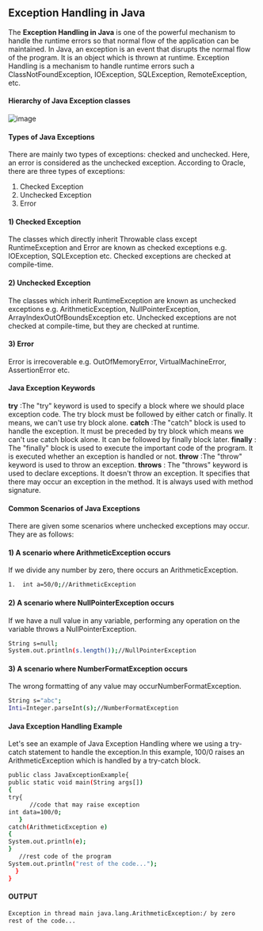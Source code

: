 ## Exception Handling in Java
The **Exception Handling in Java** is one of the powerful mechanism to handle the runtime errors so that normal flow of the application can be maintained. In Java, an exception is an event that disrupts the normal flow of the program. It is an object which is thrown at runtime.
Exception Handling is a mechanism to handle runtime errors such a ClassNotFoundException, IOException, SQLException, RemoteException, etc.


#### Hierarchy of Java Exception classes

![image](images/img1.png) 

#### Types of Java Exceptions
There are mainly two types of exceptions: checked and unchecked. Here, an error is considered as the unchecked exception. According to Oracle, there are three types of exceptions:
1.	Checked Exception
2.	Unchecked Exception
3.	Error

#### 1) Checked Exception
The classes which directly inherit Throwable class except RuntimeException and Error are known as checked exceptions e.g. IOException, SQLException etc. Checked exceptions are checked at compile-time.
#### 2) Unchecked Exception
The classes which inherit RuntimeException are known as unchecked exceptions e.g. ArithmeticException, NullPointerException, ArrayIndexOutOfBoundsException etc. Unchecked exceptions are not checked at compile-time, but they are checked at runtime.
#### 3) Error
Error is irrecoverable e.g. OutOfMemoryError, VirtualMachineError, AssertionError etc.
#### Java Exception Keywords

**try** :The "try" keyword is used to specify a block where we should place exception code. The try block must be followed by either catch or finally. It means, we can't use try block alone.
**catch** :The "catch" block is used to handle the exception. It must be preceded by try block which means we can't use catch block alone. It can be followed by finally block later.
**finally** : The "finally" block is used to execute the important code of the program. It is executed whether an exception is handled or not.
**throw** :The "throw" keyword is used to throw an exception.
**throws** : The "throws" keyword is used to declare exceptions. It doesn't throw an exception. It specifies that there may occur an exception in the method. It is always used with method signature.

#### Common Scenarios of Java Exceptions
There are given some scenarios where unchecked exceptions may occur. They are as follows:
#### 1) A scenario where ArithmeticException occurs
If we divide any number by zero, there occurs an ArithmeticException.
```sh
1.	int a=50/0;//ArithmeticException  
```
#### 2) A scenario where NullPointerException occurs
If we have a null value in any variable, performing any operation on the variable throws a NullPointerException.
```sh
String s=null;  
System.out.println(s.length());//NullPointerException  
```


#### 3) A scenario where NumberFormatException occurs
The wrong formatting of any value may occurNumberFormatException.
```sh
String s="abc";  
Inti=Integer.parseInt(s);//NumberFormatException
```


#### Java Exception Handling Example
Let's see an example of Java Exception Handling where we using a try-catch statement to handle the exception.In this example, 100/0 raises an ArithmeticException which is handled by a try-catch block.
```sh
public class JavaExceptionExample{  
public static void main(String args[])
{  
try{
      //code that may raise exception  
int data=100/0;  
   }
catch(ArithmeticException e)
{
System.out.println(e);
}  
   //rest code of the program   
System.out.println("rest of the code...");  
  }  
}
```

#### OUTPUT

```sh
Exception in thread main java.lang.ArithmeticException:/ by zero
rest of the code...
```

